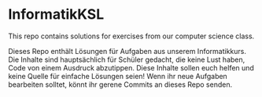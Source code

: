 # InformatikKSL
This repo contains solutions for exercises from our computer science class.

Dieses Repo enthält Lösungen für Aufgaben aus unserem Informatikkurs.
Die Inhalte sind hauptsächlich für Schüler gedacht, die keine Lust haben, Code von einem Ausdruck abzutippen.
Diese Inhalte sollen euch helfen und keine Quelle für einfache Lösungen seien!
Wenn ihr neue Aufgaben bearbeiten solltet, könnt ihr gerene Commits an dieses Repo senden.

